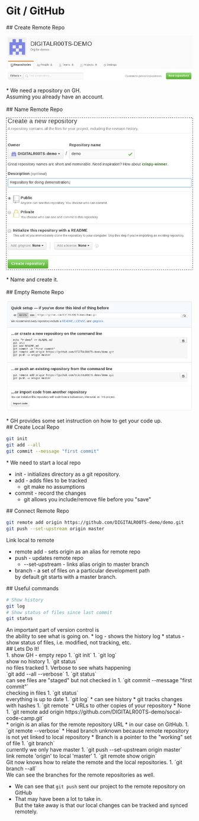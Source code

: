 # Git / GitHub

<section>
## Create Remote Repo

![git-01-create-repo.png](img/git-01-create-repo.png)

<aside class="notes">
* We need a repository on GH.<br />
  Assuming you already have an account.

</aside>
</section>
<!-- -->

<section>
<br/>
## Name Remote Repo <!-- .element: style="margin-bottom:-.5em" -->

![git-02-create-repo.png](img/git-02-create-repo.png) <!-- .element: style="height:11em; margin-bottom:0em" -->

<aside class="notes">
* Name and create it.

</aside>
</section>
<!-- -->

<section>
<br/>
## Empty Remote Repo <!-- .element: style="margin-bottom:-.5em" -->

![git-0xi32-create-repo.png](img/git-03-create-repo.png) <!-- .element: style="height:11em; margin-bottom:0em" -->

<aside class="notes">
* GH provides some set instruction on how to get your code up.

</aside>
</section>
<!-- -->

<section>
## Create Local Repo

```bash
git init
git add --all
git commit --message "first commit"
```

<aside class="notes">
* We need to start a local repo

* init - initializes directory as a git repository.
* add - adds files to be tracked
  * git make no assumptions
* commit - record the changes
  * git allows you include/remove file before you "save"

</aside>
</section>
<!-- -->

<section>
## Connect Remote Repo

```bash
git remote add origin https://github.com/DIGITALR00TS-demo/demo.git
git push --set-upstream origin master
```

<aside class="notes">
Link local to remote

* remote add - sets origin as an alias for remote repo
* push - updates remote repo
  * --set-upstream - links alias origin to master branch
* branch - a set of files on a particular development path<br/>
  by default git starts with a master branch.

</aside>
</section>
<!-- -->

<section>
## Useful commands

```bash
# Show history
git log
# Show status of files since last commit
git status
```

<aside class="notes">
An important part of version control is<br />the ability to see what is going on.
* log - shows the history log
* status - show status of files, i.e. modified, not tracking, etc.

</aside>
</section>
<!-- -->

<section>
## Lets Do It!

<aside class="notes">
1. show GH - empty repo
1. `git init`
1. `git log`<br/>
    show no history
1. `git status`<br/>
   no files tracked
1. Verbose to see whats happening<br/>`git add --all --verbose`
1. `git status`<br/>
    can see files are "staged" but not checked in
1. `git commit --message "first commit"`<br/>
   checking in files
1. `git status`<br />
   everything is up to date
1. `git log`
  * can see history
  * git tracks changes with hashes
1. `git remote`
  * URLs to other copies of your repository
  * None
1. `git remote add origin https://github.com/DIGITALR00TS-demo/socal-code-camp.git`<br/>
  * origin is an alias for the remote repository URL
  * in our case on GitHub.
1. `git remote --verbose`
  * Head branch unknown because remote repository is not yet linked to local repository
  * Branch is a pointer to the "working" set of file
1. `git branch`<br />
   currently we only have master
1. `git push --set-upstream origin master`<br/>
   link remote 'origin' to local 'master'
1. `git remote show origin`<br/>
   Git now knows how to relate the remote and the local repositories.
1. `git branch --all`<br/>
    We can see the branches for the remote repositories as well.

* We can see that `git push` sent our project to the remote repository on GitHub
* That may have been a lot to take in.<br>But the take away is that our local changes can be tracked and synced remotely.

</aside>
</section>
<!-- -->
